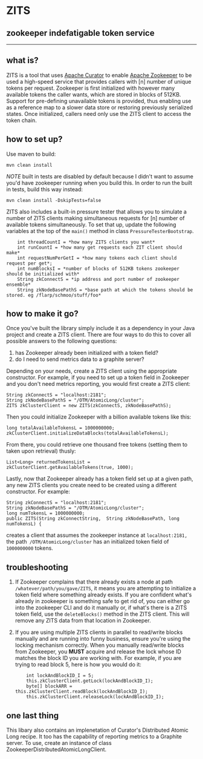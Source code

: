 ZITS 
==========================================
zookeeper indefatigable token service
-------------------------------------

----------

what is?
--------
ZITS is a tool that uses [Apache Curator](https://curator.apache.org/) to enable [Apache Zookeeper](https://zookeeper.apache.org/) to be used a high-speed service that provides callers with [n] number of unique tokens per request. Zookeeper is first initialized with however many available tokens the caller wants, which are stored in blocks of 512KB. Support for pre-defining unavailable tokens is provided, thus enabling use as a reference map to a slower data store or restoring previously serialized states. Once initialized, callers need only use the ZITS client to access the token chain.

how to set up?
--------------
Use maven to build:

    mvn clean install

*NOTE* built in tests are disabled by default because I didn't want to assume you'd have zookeeper running when you build this. In order to run the built in tests, build this way instead:

    mvn clean install -DskipTests=false

ZITS also includes a built-in pressure tester that allows you to simulate a number of ZITS clients making simultaneous requests for [n] number of available tokens simultaneously. To set that up, update the following variables at the top of the `main()` method in class `PressureTesterBootstrap`.

    	int threadCountI = *how many ZITS clients you want*
     	int runCountI = *how many get requests each ZIT client should make* 
     	int requestNumPerGetI = *how many tokens each client should request per get*;
     	int numBlocksI = *number of blocks of 512KB tokens zookeeper should be initialized with*
    	String zkConnectS = *ip address and port number of zookeeper ensemble*
    	String zkNodeBasePathS = *base path at which the tokens should be stored. eg /flarp/schmoo/stuff/foo*
 


how to make it go?
------------------
Once you've built the library simply include it as a dependency in your Java project and create a ZITS client. There are four ways to do this to cover all possible answers to the following questions: 

 1. has Zookeeper already been initialized with a token field? 
 2. do I need to send metrics data to a graphite server?

Depending on your needs, create a ZITS client using the appropriate constructor. For example, if you need to set up a token field in Zookeeper and you don't need metrics reporting, you would first create a ZITS client:

    String zkConnectS = "localhost:2181";
    String zkNodeBasePathS = "/OTM/AtomicLong/cluster";
    ZITS zkClusterClient = new ZITS(zkConnectS, zkNodeBasePathS);	

Then you could initialize  Zookeeper with a billion available tokens like this: 
     
    long totalAvailableTokensL = 1000000000;
    zkClusterClient.initializeDataBlocks(totalAvailableTokensL);  

From there, you could retrieve one thousand free tokens (setting them to taken upon retrieval) thusly:

    List<Long> returnedTokensList = zkClusterClient.getAvailableTokens(true, 1000);

Lastly, now that Zookeeper already has a token field set up at a given path, any new ZITS clients you create need to be created using a different constructor. For example:

    String zkConnectS = "localhost:2181";
    String zkNodeBasePathS = "/OTM/AtomicLong/cluster";
    long numTokensL = 1000000000;
    public ZITS(String zkConnectString,  String zkNodeBasePath, long numTokensL) {

creates a client that assumes the zookeeper instance at `localhost:2181, `the path` /OTM/AtomicLong/cluster` has an initialized token field of `1000000000` tokens. 


troubleshooting
---------------

 1. If Zookeeper complains that there already exists a node at path `/whatever/path/you/gave/ZITS`, it means you are attempting to initialize a token field where something already exists. If you are confident what's already in zookeeper is something safe to get rid of, you can either go into the zookeeper CLI and do it manually or, if what's there is a ZITS token field, use the `deleteBlocks()` method in the ZITS client. This will remove any ZITS data from that location in Zookeeper. 
 2. If you are using multiple ZITS clients in parallel to read/write blocks manually and are running into funny business, ensure you're using the locking mechanism correctly. When you manually read/write blocks from Zookeeper, you **MUST** acquire and release the lock whose ID matches the block ID you are working with. For example, if you are trying to read block 5, here is how you would do it:

		    int lockAndBlockID_I = 5;
		    this.zkClusterClient.getLock(lockAndBlockID_I);
		    byte[] blockARR = this.zkClusterClient.readBlock(lockAndBlockID_I);
		    this.zkClusterClient.releaseLock(lockAndBlockID_I);


one last thing
--------------
This libary also contains an implenetation of Curator's Distributed Atomic Long recipe. It too has the capability of reporting metrics to a Graphite server. To use, create an instance of class ZookeeperDistributedAtomicLongClient.
